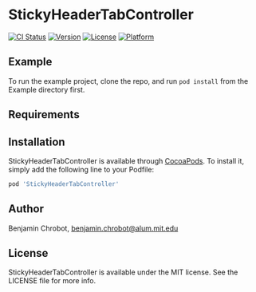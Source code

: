 # StickyHeaderTabController

[![CI Status](http://img.shields.io/travis/bchrobot/StickyHeaderTabController.svg?style=flat)](https://travis-ci.org/bchrobot/StickyHeaderTabController)
[![Version](https://img.shields.io/cocoapods/v/StickyHeaderTabController.svg?style=flat)](http://cocoapods.org/pods/StickyHeaderTabController)
[![License](https://img.shields.io/cocoapods/l/StickyHeaderTabController.svg?style=flat)](http://cocoapods.org/pods/StickyHeaderTabController)
[![Platform](https://img.shields.io/cocoapods/p/StickyHeaderTabController.svg?style=flat)](http://cocoapods.org/pods/StickyHeaderTabController)

## Example

To run the example project, clone the repo, and run `pod install` from the Example directory first.

## Requirements

## Installation

StickyHeaderTabController is available through [CocoaPods](http://cocoapods.org). To install
it, simply add the following line to your Podfile:

```ruby
pod 'StickyHeaderTabController'
```

## Author

Benjamin Chrobot, benjamin.chrobot@alum.mit.edu

## License

StickyHeaderTabController is available under the MIT license. See the LICENSE file for more info.

